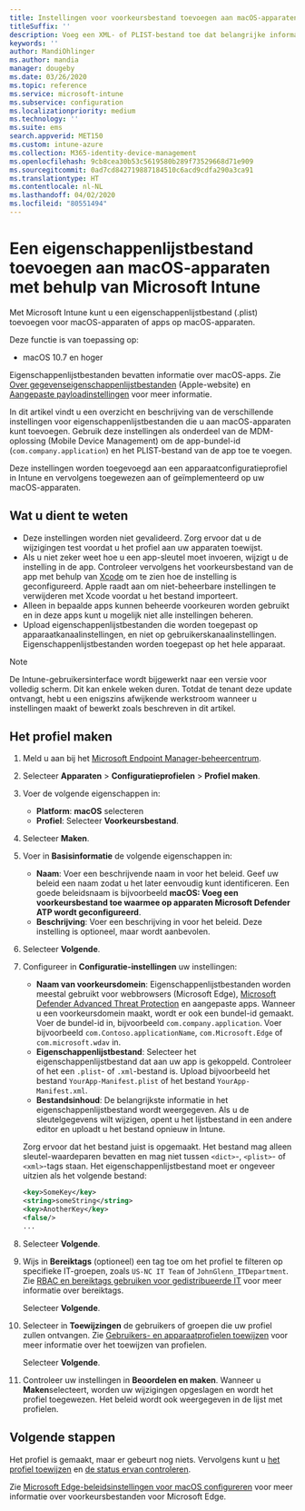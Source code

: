 ```yaml
---
title: Instellingen voor voorkeursbestand toevoegen aan macOS-apparaten in Microsoft Intune - Azure | Microsoft Docs
titleSuffix: ''
description: Voeg een XML- of PLIST-bestand toe dat belangrijke informatie over uw app bevat. Gebruik een apparaatconfiguratieprofiel voor het voorkeursbestand om belangrijke informatie in het eigenschappenlijstbestand te wijzigen en dit toe te wijzen aan uw macOS-apparaten.
keywords: ''
author: MandiOhlinger
ms.author: mandia
manager: dougeby
ms.date: 03/26/2020
ms.topic: reference
ms.service: microsoft-intune
ms.subservice: configuration
ms.localizationpriority: medium
ms.technology: ''
ms.suite: ems
search.appverid: MET150
ms.custom: intune-azure
ms.collection: M365-identity-device-management
ms.openlocfilehash: 9cb8cea30b53c5619580b289f73529668d71e909
ms.sourcegitcommit: 0ad7cd842719887184510c6acd9cdfa290a3ca91
ms.translationtype: HT
ms.contentlocale: nl-NL
ms.lasthandoff: 04/02/2020
ms.locfileid: "80551494"
---
```

# <a name="add-a-property-list-file-to-macos-devices-using-microsoft-intune"></a>Een eigenschappenlijstbestand toevoegen aan macOS-apparaten met behulp van Microsoft Intune

Met Microsoft Intune kunt u een eigenschappenlijstbestand (.plist) toevoegen voor macOS-apparaten of apps op macOS-apparaten.

Deze functie is van toepassing op:

- macOS 10.7 en hoger

Eigenschappenlijstbestanden bevatten informatie over macOS-apps. Zie [Over gegevenseigenschappenlijstbestanden](https://developer.apple.com/library/archive/documentation/General/Reference/InfoPlistKeyReference/Articles/AboutInformationPropertyListFiles.html) (Apple-website) en [Aangepaste payloadinstellingen](https://support.apple.com/guide/mdm/custom-mdm9abbdbe7/1/web/1) voor meer informatie.

In dit artikel vindt u een overzicht en beschrijving van de verschillende instellingen voor eigenschappenlijstbestanden die u aan macOS-apparaten kunt toevoegen. Gebruik deze instellingen als onderdeel van de MDM-oplossing (Mobile Device Management) om de app-bundel-id (`com.company.application`) en het PLIST-bestand van de app toe te voegen.

Deze instellingen worden toegevoegd aan een apparaatconfiguratieprofiel in Intune en vervolgens toegewezen aan of geïmplementeerd op uw macOS-apparaten.

## <a name="what-you-need-to-know"></a>Wat u dient te weten

- Deze instellingen worden niet gevalideerd. Zorg ervoor dat u de wijzigingen test voordat u het profiel aan uw apparaten toewijst.
- Als u niet zeker weet hoe u een app-sleutel moet invoeren, wijzigt u de instelling in de app. Controleer vervolgens het voorkeursbestand van de app met behulp van [Xcode](https://developer.apple.com/xcode/) om te zien hoe de instelling is geconfigureerd. Apple raadt aan om niet-beheerbare instellingen te verwijderen met Xcode voordat u het bestand importeert.
- Alleen in bepaalde apps kunnen beheerde voorkeuren worden gebruikt en in deze apps kunt u mogelijk niet alle instellingen beheren.
- Upload eigenschappenlijstbestanden die worden toegepast op apparaatkanaalinstellingen, en niet op gebruikerskanaalinstellingen. Eigenschappenlijstbestanden worden toegepast op het hele apparaat.

> [!NOTE]
> De Intune-gebruikersinterface wordt bijgewerkt naar een versie voor volledig scherm. Dit kan enkele weken duren. Totdat de tenant deze update ontvangt, hebt u een enigszins afwijkende werkstroom wanneer u instellingen maakt of bewerkt zoals beschreven in dit artikel.

## <a name="create-the-profile"></a>Het profiel maken

1. Meld u aan bij het [Microsoft Endpoint Manager-beheercentrum](https://go.microsoft.com/fwlink/?linkid=2109431).
2. Selecteer **Apparaten** > **Configuratieprofielen** > **Profiel maken**.
3. Voer de volgende eigenschappen in:

    - **Platform**: **macOS** selecteren
    - **Profiel**: Selecteer **Voorkeursbestand**.

4. Selecteer **Maken**.
5. Voer in **Basisinformatie** de volgende eigenschappen in:

    - **Naam**: Voer een beschrijvende naam in voor het beleid. Geef uw beleid een naam zodat u het later eenvoudig kunt identificeren. Een goede beleidsnaam is bijvoorbeeld **macOS: Voeg een voorkeursbestand toe waarmee op apparaten Microsoft Defender ATP wordt geconfigureerd**.
    - **Beschrijving**: Voer een beschrijving in voor het beleid. Deze instelling is optioneel, maar wordt aanbevolen.

6. Selecteer **Volgende**.

7. Configureer in **Configuratie-instellingen** uw instellingen:

    - **Naam van voorkeursdomein**: Eigenschappenlijstbestanden worden meestal gebruikt voor webbrowsers (Microsoft Edge), [Microsoft Defender Advanced Threat Protection](https://docs.microsoft.com/windows/security/threat-protection/microsoft-defender-atp/microsoft-defender-atp-mac) en aangepaste apps. Wanneer u een voorkeursdomein maakt, wordt er ook een bundel-id gemaakt. Voer de bundel-id in, bijvoorbeeld `com.company.application`. Voer bijvoorbeeld `com.Contoso.applicationName`, `com.Microsoft.Edge` of `com.microsoft.wdav` in.
    - **Eigenschappenlijstbestand**: Selecteer het eigenschappenlijstbestand dat aan uw app is gekoppeld. Controleer of het een `.plist`- of `.xml`-bestand is. Upload bijvoorbeeld het bestand `YourApp-Manifest.plist` of het bestand `YourApp-Manifest.xml`.
    - **Bestandsinhoud**: De belangrijkste informatie in het eigenschappenlijstbestand wordt weergegeven. Als u de sleutelgegevens wilt wijzigen, opent u het lijstbestand in een andere editor en uploadt u het bestand opnieuw in Intune.

    Zorg ervoor dat het bestand juist is opgemaakt. Het bestand mag alleen sleutel-waardeparen bevatten en mag niet tussen `<dict>`-, `<plist>`- of `<xml>`-tags staan. Het eigenschappenlijstbestand moet er ongeveer uitzien als het volgende bestand:

    ```xml
    <key>SomeKey</key>
    <string>someString</string>
    <key>AnotherKey</key>
    <false/>
    ...
    ```

8. Selecteer **Volgende**.
9. Wijs in **Bereiktags** (optioneel) een tag toe om het profiel te filteren op specifieke IT-groepen, zoals `US-NC IT Team` of `JohnGlenn_ITDepartment`. Zie [RBAC en bereiktags gebruiken voor gedistribueerde IT](../fundamentals/scope-tags.md) voor meer informatie over bereiktags.

    Selecteer **Volgende**.

10. Selecteer in **Toewijzingen** de gebruikers of groepen die uw profiel zullen ontvangen. Zie [Gebruikers- en apparaatprofielen toewijzen](device-profile-assign.md) voor meer informatie over het toewijzen van profielen.

    Selecteer **Volgende**.

11. Controleer uw instellingen in **Beoordelen en maken**. Wanneer u **Maken**selecteert, worden uw wijzigingen opgeslagen en wordt het profiel toegewezen. Het beleid wordt ook weergegeven in de lijst met profielen.

## <a name="next-steps"></a>Volgende stappen

Het profiel is gemaakt, maar er gebeurt nog niets. Vervolgens kunt u [het profiel toewijzen](device-profile-assign.md) en [de status ervan controleren](device-profile-monitor.md).

Zie [Microsoft Edge-beleidsinstellingen voor macOS configureren](https://docs.microsoft.com/deployedge/configure-microsoft-edge-on-mac) voor meer informatie over voorkeursbestanden voor Microsoft Edge.
